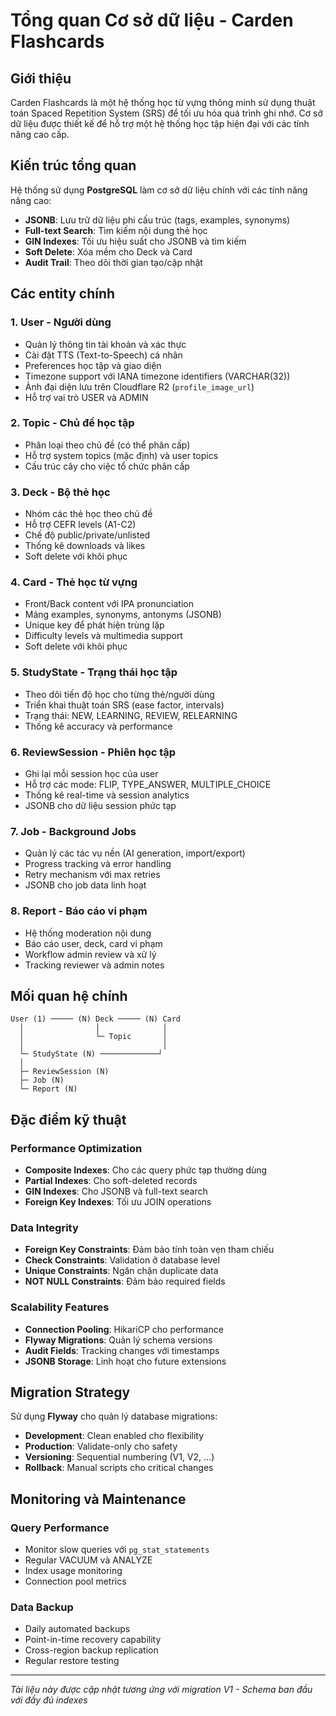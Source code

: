 # Tổng quan Cơ sở dữ liệu - Carden Flashcards

## Giới thiệu

Carden Flashcards là một hệ thống học từ vựng thông minh sử dụng thuật toán Spaced Repetition System (SRS) để tối ưu hóa quá trình ghi nhớ. Cơ sở dữ liệu được thiết kế để hỗ trợ một hệ thống học tập hiện đại với các tính năng cao cấp.

## Kiến trúc tổng quan

Hệ thống sử dụng **PostgreSQL** làm cơ sở dữ liệu chính với các tính năng nâng cao:
- **JSONB**: Lưu trữ dữ liệu phi cấu trúc (tags, examples, synonyms)
- **Full-text Search**: Tìm kiếm nội dung thẻ học
- **GIN Indexes**: Tối ưu hiệu suất cho JSONB và tìm kiếm
- **Soft Delete**: Xóa mềm cho Deck và Card
- **Audit Trail**: Theo dõi thời gian tạo/cập nhật

## Các entity chính

### 1. **User** - Người dùng
- Quản lý thông tin tài khoản và xác thực
- Cài đặt TTS (Text-to-Speech) cá nhân  
- Preferences học tập và giao diện
- Timezone support với IANA timezone identifiers (VARCHAR(32))
- Ảnh đại diện lưu trên Cloudflare R2 (`profile_image_url`)
- Hỗ trợ vai trò USER và ADMIN

### 2. **Topic** - Chủ đề học tập
- Phân loại theo chủ đề (có thể phân cấp)
- Hỗ trợ system topics (mặc định) và user topics
- Cấu trúc cây cho việc tổ chức phân cấp

### 3. **Deck** - Bộ thẻ học
- Nhóm các thẻ học theo chủ đề
- Hỗ trợ CEFR levels (A1-C2)
- Chế độ public/private/unlisted
- Thống kê downloads và likes
- Soft delete với khôi phục

### 4. **Card** - Thẻ học từ vựng
- Front/Back content với IPA pronunciation
- Mảng examples, synonyms, antonyms (JSONB)
- Unique key để phát hiện trùng lặp
- Difficulty levels và multimedia support
- Soft delete với khôi phục

### 5. **StudyState** - Trạng thái học tập
- Theo dõi tiến độ học cho từng thẻ/người dùng
- Triển khai thuật toán SRS (ease factor, intervals)
- Trạng thái: NEW, LEARNING, REVIEW, RELEARNING
- Thống kê accuracy và performance

### 6. **ReviewSession** - Phiên học tập
- Ghi lại mỗi session học của user
- Hỗ trợ các mode: FLIP, TYPE_ANSWER, MULTIPLE_CHOICE
- Thống kê real-time và session analytics
- JSONB cho dữ liệu session phức tạp

### 7. **Job** - Background Jobs
- Quản lý các tác vụ nền (AI generation, import/export)
- Progress tracking và error handling
- Retry mechanism với max retries
- JSONB cho job data linh hoạt

### 8. **Report** - Báo cáo vi phạm
- Hệ thống moderation nội dung
- Báo cáo user, deck, card vi phạm
- Workflow admin review và xử lý
- Tracking reviewer và admin notes

## Mối quan hệ chính

```
User (1) ───── (N) Deck ───── (N) Card
  │                │              │
  │                └─ Topic       │
  │                               │
  └─ StudyState (N) ─────────────┘
  │
  ├─ ReviewSession (N)
  ├─ Job (N)
  └─ Report (N)
```

## Đặc điểm kỹ thuật

### Performance Optimization
- **Composite Indexes**: Cho các query phức tạp thường dùng
- **Partial Indexes**: Cho soft-deleted records
- **GIN Indexes**: Cho JSONB và full-text search
- **Foreign Key Indexes**: Tối ưu JOIN operations

### Data Integrity
- **Foreign Key Constraints**: Đảm bảo tính toàn vẹn tham chiếu
- **Check Constraints**: Validation ở database level
- **Unique Constraints**: Ngăn chặn duplicate data
- **NOT NULL Constraints**: Đảm bảo required fields

### Scalability Features
- **Connection Pooling**: HikariCP cho performance
- **Flyway Migrations**: Quản lý schema versions
- **Audit Fields**: Tracking changes với timestamps
- **JSONB Storage**: Linh hoạt cho future extensions

## Migration Strategy

Sử dụng **Flyway** cho quản lý database migrations:
- **Development**: Clean enabled cho flexibility
- **Production**: Validate-only cho safety
- **Versioning**: Sequential numbering (V1, V2, ...)
- **Rollback**: Manual scripts cho critical changes

## Monitoring và Maintenance

### Query Performance
- Monitor slow queries với `pg_stat_statements`
- Regular VACUUM và ANALYZE
- Index usage monitoring
- Connection pool metrics

### Data Backup
- Daily automated backups
- Point-in-time recovery capability
- Cross-region backup replication
- Regular restore testing

---

*Tài liệu này được cập nhật tương ứng với migration V1 - Schema ban đầu với đầy đủ indexes*

